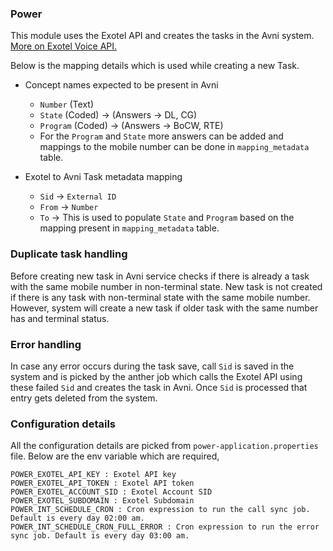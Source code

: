 ### Power

This module uses the Exotel API and creates the tasks in the Avni system. [More on Exotel Voice API.](https://developer.exotel.com/api/make-a-call-api#bulk-call-details)

Below is the mapping details which is used while creating a new Task.
- Concept names expected to be present in Avni 
  - `Number` (Text)
  - `State` (Coded) -> (Answers -> DL, CG)
  - `Program` (Coded) -> (Answers -> BoCW, RTE)
  - For the `Program` and `State` more answers can be added and mappings to the mobile number can be done in `mapping_metadata` table. 

- Exotel to Avni Task metadata mapping
  - `Sid` -> `External ID`
  - `From` -> `Number`
  - `To` -> This is used to populate `State` and `Program` based on the mapping present in `mapping_metadata` table.

### Duplicate task handling
Before creating new task in Avni service checks if there is already a task with the same mobile number in non-terminal state. 
New task is not created if there is any task with non-terminal state with the same mobile number.
However, system will create a new task if older task with the same number has and terminal status.


### Error handling
In case any error occurs during the task save, call `Sid` is saved in the system and is picked by the anther job which calls
the Exotel API using these failed `Sid` and creates the task in Avni. Once `Sid` is processed that entry gets deleted from the system.


### Configuration details
All the configuration details are picked from `power-application.properties` file. Below are the env variable which are required,

```
POWER_EXOTEL_API_KEY : Exotel API key
POWER_EXOTEL_API_TOKEN : Exotel API token
POWER_EXOTEL_ACCOUNT_SID : Exotel Account SID
POWER_EXOTEL_SUBDOMAIN : Exotel Subdomain
POWER_INT_SCHEDULE_CRON : Cron expression to run the call sync job. Default is every day 02:00 am.
POWER_INT_SCHEDULE_CRON_FULL_ERROR : Cron expression to run the error sync job. Default is every day 03:00 am.
```